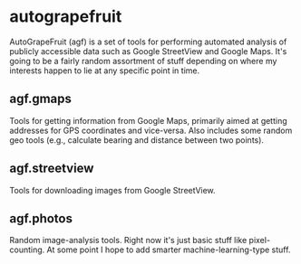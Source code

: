 # autograpefruit
AutoGrapeFruit (agf) is a set of tools for performing automated analysis of publicly accessible data such as Google StreetView and Google Maps.  It's going to be a fairly random assortment of stuff depending on where my interests happen to lie at any specific point in time.

## agf.gmaps
Tools for getting information from Google Maps, primarily aimed at getting addresses for GPS coordinates and vice-versa.  Also includes some random geo tools (e.g., calculate bearing and distance between two points).

## agf.streetview
Tools for downloading images from Google StreetView.

## agf.photos
Random image-analysis tools.  Right now it's just basic stuff like pixel-counting.  At some point I hope to add smarter machine-learning-type stuff.

